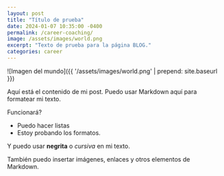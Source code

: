 ```yaml
---
layout: post
title: "Título de prueba"
date: 2024-01-07 10:35:00 -0400
permalink: /career-coaching/
image: /assets/images/world.png
excerpt: "Texto de prueba para la página BLOG."
categories: career
---
```


![Imagen del mundo]({{ '/assets/images/world.png' | prepend: site.baseurl }})<br>

Aquí está el contenido de mi post. Puedo usar Markdown aquí para formatear mi texto.

Funcionará?

- Puedo hacer listas
- Estoy probando los formatos. <br>

Y puedo usar **negrita** o *cursiva* en mi texto.  

También puedo insertar imágenes, enlaces y otros elementos de Markdown.
